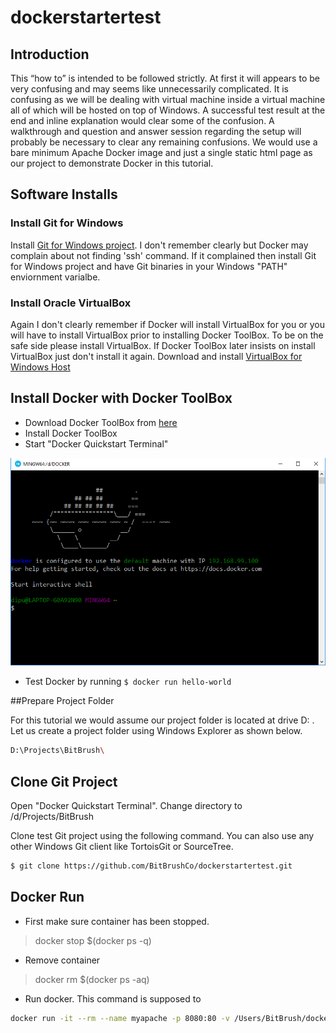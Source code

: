 # dockerstartertest
## Introduction
This “how to” is intended to be followed strictly. At first it will appears to be very confusing and may seems like unnecessarily complicated. It is confusing as we will be dealing with virtual machine inside a virtual machine all of which will be hosted on top of Windows. A successful test result at the end and inline explanation would clear some of the confusion. A walkthrough and question and answer session regarding the setup will probably be necessary to clear any remaining confusions. We would use a bare minimum Apache Docker image and just a single static html page as our project to demonstrate Docker in this tutorial. 

## Software Installs

### Install Git for Windows 
Install [Git for Windows project](https://git-for-windows.github.io/). I don't remember clearly but Docker may complain about not finding 'ssh' command. If it complained then install Git for Windows project and have Git binaries in your Windows "PATH" enviornment varialbe.

### Install Oracle VirtualBox
Again I don't clearly remember if Docker will install VirtualBox for you or you will have to install VirtualBox prior to installing Docker ToolBox. To be on the safe side please install VirtualBox. If Docker ToolBox later insists on install VirtualBox just don't install it again.
Download and install [VirtualBox for Windows Host](https://www.virtualbox.org/wiki/Downloads)

## Install Docker with Docker ToolBox

- Download Docker ToolBox from [here](https://www.docker.com/products/docker-toolbox)
- Install Docker ToolBox
- Start "Docker Quickstart Terminal"

![Docker Terminal](/img/000_docker_terminal.png)

- Test Docker by running 
``` $ docker run hello-world ```

##Prepare Project Folder

For this tutorial we would assume our project folder is located at drive D: . Let us create a project folder using Windows Explorer as shown below.
```bash
D:\Projects\BitBrush\
```

## Clone Git Project
Open "Docker Quickstart Terminal". Change directory to /d/Projects/BitBrush

Clone test Git project using the following command. You can also use any other Windows Git client like TortoisGit or SourceTree.
```bash
$ git clone https://github.com/BitBrushCo/dockerstartertest.git
```


## 

## Docker Run

- First make sure container has been stopped.
> docker stop $(docker ps -q)

- Remove container
> docker rm $(docker ps -aq)
  
- Run docker. This command is supposed to 
  
 ``` bash 
 docker run -it --rm --name myapache -p 8080:80 -v /Users/BitBrush/dockerstartertest:/usr/local/apache2/htdocs/ httpd:2.4
```

